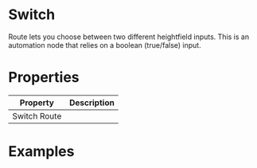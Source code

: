 # Switch



Route lets you choose between two different heightfield inputs. This is an automation node that relies on a boolean (true/false) input.



# Properties


| Property | Description| 
| -------- | -----------|
| Switch Route |  |




# Examples
